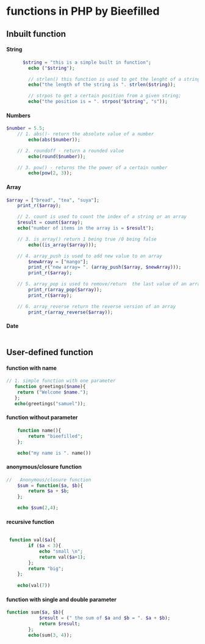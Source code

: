 # functions in PHP by Bieefilled

## Inbuilt function

#### String

```php
      $string = "this is a simple built in function";
        echo ("$string");

        // strlen() this function is used to get the lenght of a string
        echo("the length of the string is ". strlen($string));

        // strpos to get a certain position from a given string;
        echo("the position is = ". strpos("$string", "s"));

```


#### Numbers
```php
$number = 5.5;
    // 1. abs()- return the absolute value of a number
        echo(abs($number));

    // 2. roundoff - return a rounded value
        echo(round($number));

    // 3. pow() - returns the the power of a certain number
        echo(pow(2, 3));

```

#### Array
```php
$array = ["bread", "tea", "suya"];    
    print_r($array);

    // 2. count is used to count the index of a string or an array
    $result = count($array);
    echo("number of items in the array is = $result");

    // 3. is_array() return 1 being true /0 being false
        echo((is_array($array)));

    // 4. array_push is used to add new value to an array
        $newArray = ["mango"];
        print_r("new array= ". (array_push($array, $newArray)));
        print_r($array);

    // 5. array_pop is used to remove/return  the last value of an array
        print_r(array_pop($array));
        print_r($array);

    // 6. array_reverse return the reverse version of an array
        print_r(array_reverse($array));

```

#### Date
```php


```


## User-defined function

#### function with name 
```php
// 1. simple function with one parameter
   function greetings($name){
    return ("Welcome $name.");
   };
   echo(greetings("samuel"));

```

#### function without parameter
```php
    function name(){
        return "bieefilled";
    };

    echo("my name is ". name())
```
#### anonymous/closure function
```php
//   Anonymous/closure function 
    $sum = function($a, $b){
        return $a + $b;
    };

    echo $sum(2,4);
```
#### recursive function
```php

 function val($a){
        if ($a < 3){
            echo "small \n";
            return val($a+1);
        };
        return "big";
    };
    
    echo(val(7))

```
#### function with single and double parameter
```php
function sum($a, $b){
            $result = (" the sum of $a and $b = ". $a + $b);
            return $result;
        };
        echo(sum(3, 4));
```
